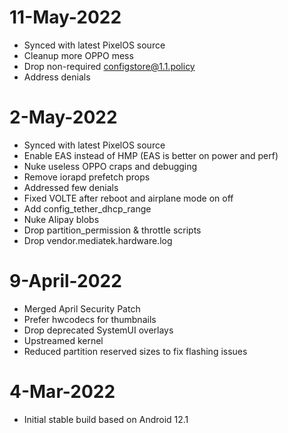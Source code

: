 # 11-May-2022
- Synced with latest PixelOS source
- Cleanup more OPPO mess
- Drop non-required configstore@1.1.policy
- Address denials

# 2-May-2022
- Synced with latest PixelOS source
- Enable EAS instead of HMP (EAS is better on power and perf)
- Nuke useless OPPO craps and debugging
- Remove iorapd prefetch props
- Addressed few denials
- Fixed VOLTE after reboot and airplane mode on off
- Add config_tether_dhcp_range
- Nuke Alipay blobs
- Drop partition_permission & throttle scripts
- Drop vendor.mediatek.hardware.log

# 9-April-2022
- Merged April Security Patch
- Prefer hwcodecs for thumbnails
- Drop deprecated SystemUI overlays
- Upstreamed kernel
- Reduced partition reserved sizes to fix flashing issues

# 4-Mar-2022
- Initial stable build based on Android 12.1

